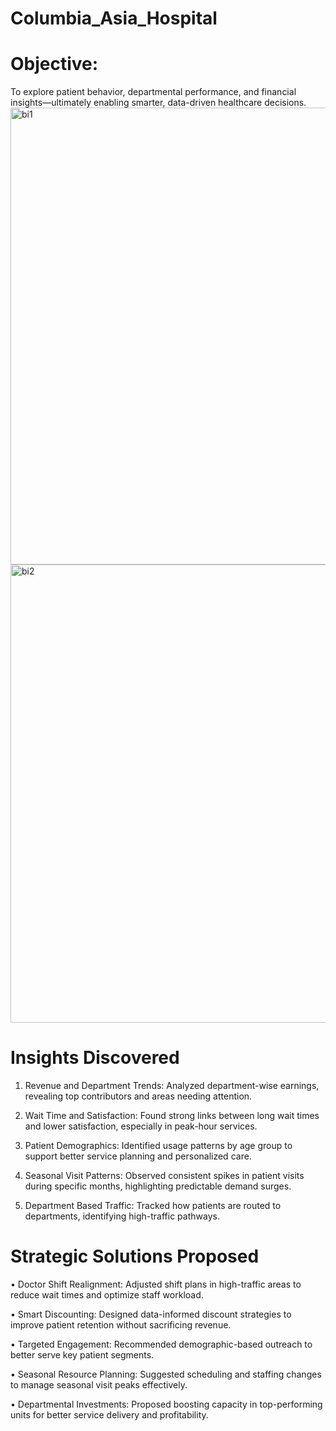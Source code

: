# Columbia_Asia_Hospital

# Objective: 
To explore patient behavior, departmental performance, and financial insights—ultimately enabling smarter, data-driven healthcare decisions.
<img width="1300" height="731" alt="bi1" src="https://github.com/user-attachments/assets/fc52fd91-60e4-46ae-8900-456dd78bd606" />  <img width="1305" height="733" alt="bi2" src="https://github.com/user-attachments/assets/41e03c67-0350-4780-adab-f6914ce1e85a" />



# Insights Discovered

1. Revenue and Department Trends: Analyzed department-wise earnings, revealing top contributors and areas needing attention.

2. Wait Time and Satisfaction: Found strong links between long wait times and lower satisfaction, especially in peak-hour services.
   
3. Patient Demographics: Identified usage patterns by age group to support better service planning and personalized care.

4. Seasonal Visit Patterns: Observed consistent spikes in patient visits during specific months, highlighting predictable demand surges.

5. Department Based Traffic: Tracked how patients are routed to departments, identifying high-traffic pathways.

# Strategic Solutions Proposed
• Doctor Shift Realignment: Adjusted shift plans in high-traffic areas to reduce wait times and optimize staff workload.

• Smart Discounting: Designed data-informed discount strategies to improve patient retention without sacrificing revenue.

• Targeted Engagement: Recommended demographic-based outreach to better serve key patient segments.

• Seasonal Resource Planning: Suggested scheduling and staffing changes to manage seasonal visit peaks effectively.

• Departmental Investments: Proposed boosting capacity in top-performing units for better service delivery and profitability.


